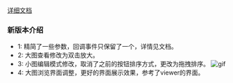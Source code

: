 [详细文档](http://47.104.203.213/pp-view/index.html#/index/example)


### 新版本介绍

* 1: 精简了一些参数，回调事件只保留了一个，详情见文档。
* 2: 大图查看修改为双击放大。
* 3: 小图编辑模式修改，取消了之前的按钮排序方式，更改为拖拽排序。
![gif](http://p09vugqdu.bkt.clouddn.com/GIF12.gif)
* 4: 大图浏览界面调整，更好的界面展示效果，参考了viewer的界面。
